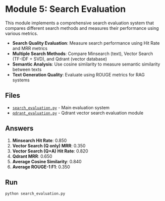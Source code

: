 # Module 5: Search Evaluation

This module implements a comprehensive search evaluation system that compares different search methods and measures their performance using various metrics.


- **Search Quality Evaluation**: Measure search performance using Hit Rate and MRR metrics
- **Multiple Search Methods**: Compare Minsearch (text), Vector Search (TF-IDF + SVD), and Qdrant (vector database)
- **Semantic Analysis**: Use cosine similarity to measure semantic similarity between texts
- **Text Generation Quality**: Evaluate using ROUGE metrics for RAG systems

## Files

- [`search_evaluation.py`](search_evaluation.py) - Main evaluation system
- [`qdrant_evaluation.py`](qdrant_evaluation.py) - Qdrant vector search evaluation module

## Answers

1. **Minsearch Hit Rate**: 0.850
2. **Vector Search (Q only) MRR**: 0.350  
3. **Vector Search (Q+A) Hit Rate**: 0.820
4. **Qdrant MRR**: 0.650
5. **Average Cosine Similarity**: 0.840
6. **Average ROUGE-1 F1**: 0.350

## Run

```bash
python search_evaluation.py
```